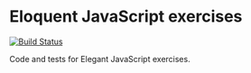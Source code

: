 # Eloquent JavaScript exercises

[![Build Status](https://travis-ci.org/travis-ci/travis-web.svg?branch=master)](https://travis-ci.org/travis-ci/travis-web)

Code and tests for Elegant JavaScript exercises.
